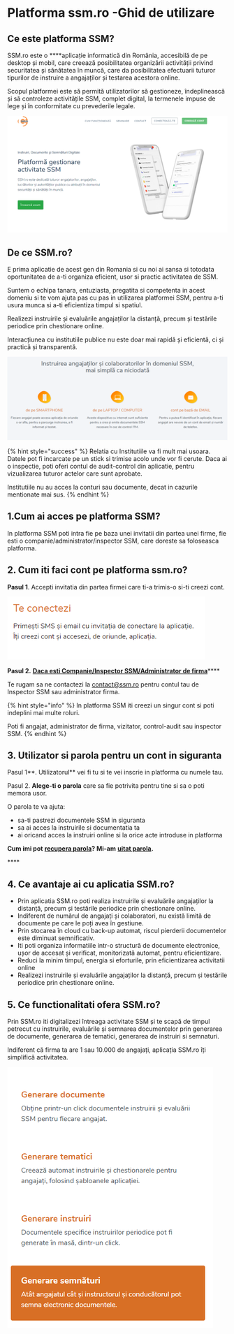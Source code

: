 # Platforma ssm.ro -Ghid de utilizare

## Ce este platforma SSM?

 SSM.ro este o ****aplicație informatică din România,  accesibilă de pe desktop și mobil, care creează posibilitatea organizării activității privind securitatea și sănătatea în muncă, care da posibilitatea efectuarii tuturor tipurilor de instruire a angajaților și testarea acestora online.  

 Scopul platformei este să permită utilizatorilor să gestioneze, îndeplinească și să controleze activitățile SSM, complet digital, la termenele impuse de lege și în conformitate cu prevederile legale.

![](.gitbook/assets/image%20%2819%29.png)



## De ce SSM.ro?

E prima aplicatie de acest gen din Romania si cu noi ai sansa si totodata oportunitatea de a-ti organiza eficient, usor si practic activitatea de SSM.

Suntem o echipa tanara, entuziasta, pregatita si competenta in acest domeniu si te vom ajuta pas cu pas in utilizarea platformei SSM, pentru a-ti usura munca si a-ti eficientiza timpul si spatiul.

Realizezi instruirile și evaluările angajaților la distanță, precum și testările periodice prin chestionare online.

Interacțiunea cu institutiile publice nu este doar mai rapidă și eficientă, ci și  practică și transparentă.

![](.gitbook/assets/image%20%2846%29.png)





{% hint style="success" %}
Relatia cu Institutiile va fi mult mai usoara. Datele pot fi incarcate pe un stick si trimise acolo unde vor fi cerute. Daca ai o inspectie, poti oferi contul de audit-control din aplicatie, pentru vizualizarea tuturor actelor care sunt aprobate.

Institutiile nu au acces la conturi sau documente, decat in cazurile mentionate mai sus.
{% endhint %}

## 1.Cum ai acces pe platforma SSM?

In platforma SSM poti intra fie pe baza unei invitatii din partea unei firme, fie  esti o companie/administrator/inspector SSM, care doreste sa foloseasca platforma.

 



## 2. Cum iti faci cont pe platforma ssm.ro?

 **Pasul 1**. Accepti invitatia din partea firmei care ti-a trimis-o si-ti creezi cont.

![](.gitbook/assets/image%20%2877%29.png)

**Pasul 2.**  [**Daca esti Companie/Inspector SSM/Administrator de firma**](cum-iti-creezi-cont-ca-si-companie.md)\*\*\*\*

Te rugam sa ne contactezi la  contact@ssm.ro pentru contul tau de Inspector SSM sau administrator firma.

  

{% hint style="info" %}
In platforma SSM iti creezi un singur cont si poti indeplini mai multe roluri.

Poti fi angajat, administrator de firma, vizitator, control-audit sau inspector SSM.
{% endhint %}





## 3.  Utilizator si parola pentru un cont in siguranta

Pasul 1**. Utilizatorul**  vei fi tu si te vei inscrie in platforma cu numele tau.

 Pasul 2. **Alege-ti o parola** care sa fie potrivita pentru tine si sa o poti memora usor.

O parola te va ajuta:  

* sa-ti pastrezi documentele SSM in siguranta
* sa ai acces la instruirile si documentatia ta
* ai oricand acces la instruiri online si la orice acte introduse in platforma

**Cum imi pot** [**recupera parola**](probleme-posibile-ce-pot-aparea-si-cum-le-poti-rezolva/)**?  Mi-am** [**uitat parola**](probleme-posibile-ce-pot-aparea-si-cum-le-poti-rezolva/)**.**

\*\*\*\*

## 4. Ce avantaje ai cu aplicatia SSM.ro?

* Prin aplicatia SSM.ro poti realiza instruirile și evaluările angajaților la distanță, precum și testările periodice prin chestionare online.
* Indiferent de numărul de angajați și colaboratori, nu există limită de documente pe care le poți avea în gestiune.
* Prin stocarea în cloud cu back-up automat, riscul pierderii documentelor este diminuat semnificativ.
* Iti poti organiza informatiile intr-o structură de documente electronice, ușor de accesat și verificat, monitorizată automat, pentru eficientizare.
* Reduci la minim timpul, energia si eforturile, prin eficientizarea activitatii online 
* Realizezi instruirile și evaluările angajaților la distanță, precum și testările periodice prin chestionare online.

## 5. Ce functionalitati ofera SSM.ro?

Prin SSM.ro iti digitalizezi întreaga activitate SSM și te scapă de timpul petrecut cu instruirile, evaluările și semnarea documentelor prin generarea de documente, generarea de tematici, generarea de instruiri si semnaturi.

 Indiferent că firma ta are 1 sau 10.000 de angajați, aplicația SSM.ro îți simplifică activitatea.

![](.gitbook/assets/image%20%2833%29.png)









 

  





 













 

